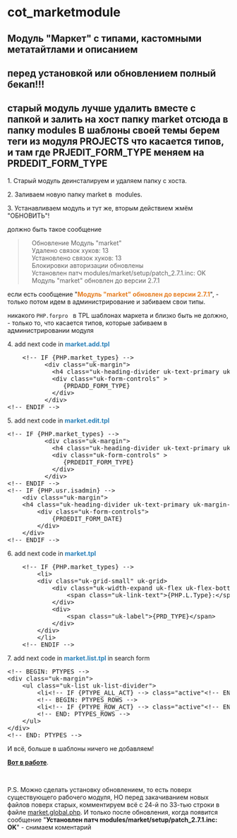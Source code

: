 # cot_marketmodule
Модуль "Маркет" с типами, кастомными метатайтлами и описанием
--------
**перед установкой или обновлением полный бекап!!!**
--------
старый модуль лучше удалить вместе с папкой и залить на хост папку market отсюда в папку modules
 В шаблоны своей темы берем теги из модуля PROJECTS что касается типов, и там где PRJEDIT_FORM_TYPE  меняем на PRDEDIT_FORM_TYPE
--------
<p>1. Старый модуль деинсталируем и удаляем папку с хоста.</p>

<p>2. Заливаем новую папку market в&nbsp; modules.</p>

<p>3. Устанавливаем модуль и тут же, вторым действием жмём &quot;ОБНОВИТЬ&quot;!</p>

<p>должно быть такое сообщение</p>

<blockquote>
<p>&nbsp;&nbsp;&nbsp; Обновление Модуль &quot;market&quot;<br />
&nbsp;&nbsp;&nbsp; Удалено связок хуков: 13<br />
&nbsp;&nbsp;&nbsp; Установлено связок хуков: 13<br />
&nbsp;&nbsp;&nbsp; Блокировки авторизации обновлены<br />
&nbsp;&nbsp;&nbsp; Установлен патч modules/market/setup/patch_2.7.1.inc: OK<br />
&nbsp;&nbsp;&nbsp; Модуль &quot;market&quot; обновлен до версии 2.7.1</p>
</blockquote>

<p>если есть сообщение &quot;<span style="color:#e67e22;"><strong>Модуль &quot;market&quot; обновлен до версии 2.7.1</strong></span>&quot;, - только потом идем в администрирование и забиваем свои типы.</p>

<p>никакого <code class="as3 plain">PHP.forpro </code> в TPL шаблонах маркета и близко быть не должно, - только то, что касается типов, которые забиваем в администрировании модуля</p>

<p>4. add next code in <span style="color:#2980b9;"><strong>market.add.tpl</strong></span></p>

<pre class="brush:as3;">
	&lt;!-- IF {PHP.market_types} --&gt;
          &lt;div class=&quot;uk-margin&quot;&gt;
            &lt;h4 class=&quot;uk-heading-divider uk-text-primary uk-margin-remove&quot;&gt;{PHP.L.Type}:&lt;/h4&gt;
            &lt;div class=&quot;uk-form-controls&quot; &gt;
               {PRDADD_FORM_TYPE} 
            &lt;/div&gt;
          &lt;/div&gt;
&lt;!-- ENDIF --&gt;	</pre>

<p>5. add next code in <span style="color:#2980b9;"><strong>market.edit.tpl</strong></span></p>

<pre class="brush:as3;">
&lt;!-- IF {PHP.market_types} --&gt;
          &lt;div class=&quot;uk-margin&quot;&gt;
            &lt;h4 class=&quot;uk-heading-divider uk-text-primary uk-margin-remove&quot;&gt;{PHP.L.Type}:&lt;/h4&gt;
            &lt;div class=&quot;uk-form-controls&quot; &gt;
               {PRDEDIT_FORM_TYPE} 
            &lt;/div&gt;
          &lt;/div&gt;
&lt;!-- ENDIF --&gt;
&lt;!-- IF {PHP.usr.isadmin} --&gt;	
	&lt;div class=&quot;uk-margin&quot;&gt;
	&lt;h4 class=&quot;uk-heading-divider uk-text-primary uk-margin-remove&quot;&gt;{PHP.L.Date}:&lt;/h4&gt;
		&lt;div class=&quot;uk-form-controls&quot;&gt;
			{PRDEDIT_FORM_DATE}
		&lt;/div&gt;
	&lt;/div&gt;
&lt;!-- ENDIF --&gt;	</pre>

<p>6. add next code in <span style="color:#2980b9;"><strong>market.tpl</strong></span></p>

<pre class="brush:as3;">
    &lt;!-- IF {PHP.market_types} --&gt;
		&lt;li&gt;
		&lt;div class=&quot;uk-grid-small&quot; uk-grid&gt;
			&lt;div class=&quot;uk-width-expand uk-flex uk-flex-bottom&quot; uk-leader=&quot;fill: -&quot;&gt;
				&lt;span class=&quot;uk-link-text&quot;&gt;{PHP.L.Type}:&lt;/span&gt;
			&lt;/div&gt;
			&lt;div&gt;
				&lt;span class=&quot;uk-label&quot;&gt;{PRD_TYPE}&lt;/span&gt;
			&lt;/div&gt;
		&lt;/div&gt;
		&lt;/li&gt;
    &lt;!-- ENDIF --&gt;</pre>

<p>7. add next code in <span style="color:#2980b9;"><strong>market.list.tpl </strong></span>in search form</p>

<pre class="brush:as3;">
&lt;!-- BEGIN: PTYPES --&gt;
&lt;div class=&quot;uk-margin&quot;&gt;
	&lt;ul class=&quot;uk-list uk-list-divider&quot;&gt;
		&lt;li&lt;!-- IF {PTYPE_ALL_ACT} --&gt; class=&quot;active&quot;&lt;!-- ENDIF --&gt;&gt;&lt;a href=&quot;{PTYPE_ALL_URL}&quot;&gt;{PHP.L.All}&lt;/a&gt;&lt;/li&gt;
		&lt;!-- BEGIN: PTYPES_ROWS --&gt;
		&lt;li&lt;!-- IF {PTYPE_ROW_ACT} --&gt; class=&quot;active&quot;&lt;!-- ENDIF --&gt;&gt;&lt;a href=&quot;{PTYPE_ROW_URL}&quot;&gt;{PTYPE_ROW_TITLE}&lt;/a&gt;&lt;/li&gt;
		&lt;!-- END: PTYPES_ROWS --&gt;
	&lt;/ul&gt;
&lt;/div&gt;	
&lt;!-- END: PTYPES --&gt;</pre>

<p>И всё, больше в шаблоны ничего не добавляем!</p>

<p><a href="https://abuyfile.com/market/cotonti?type=1"><strong>Вот в работе</strong></a>.</p>

<p>&nbsp;</p>

<p>P.S. Можно сделать установку обновлением, то есть поверх существующего рабочего модуля, НО перед закачиванием новых файлов поверх старых, комментируем всё с 24-й по 33-тью строки в файле <a href="https://github.com/webitproff/cot_marketmodule/blob/04793de35265941a71d55f885e1a1c3836060e67/market/market.global.php">market.global.php</a>. И только после обновления, когда появится сообщение &quot;<strong>Установлен патч modules/market/setup/patch_2.7.1.inc: OK</strong>&quot; - снимаем коментарий</p>

